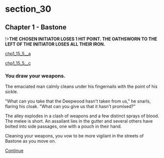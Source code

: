 
# section_30

## Chapter 1 - Bastone

!>**THE CHOSEN INITIATOR LOSES 1 HIT POINT. THE OATHSWORN TO THE LEFT OF THE INITIATOR LOSES ALL THEIR IRON.**

[chp1_15_5__a](../../decomp/app/src/main/res/raw/chp1_15_5__a.mp3 ':include :type=audio')

[chp1_15_5__c](../../decomp/app/src/main/res/raw/chp1_15_5__c.mp3 ':include :type=audio')

### You draw your weapons.

The emaciated man calmly cleans under his fingernails with the point of his sickle.

"What can you take that the Deepwood hasn't taken from us," he snarls, flaring his cloak. "What can you give us that it hasn't promised?"

The alley explodes in a clash of weapons and a few distinct sprays of blood. The melee is short. An assailant lies in the gutter and several others have bolted into side passages, one with a pouch in their hand.

Cleaning your weapons, you vow to be more vigilant in the streets of Bastone as you move on.

[Continue](output/chapter1/section_32.md)


